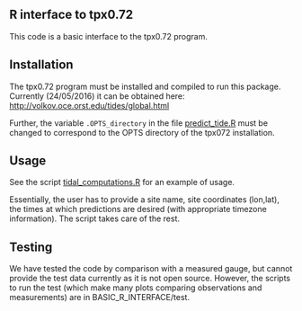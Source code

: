 R interface to tpx0.72
----------------------

This code is a basic interface to the tpx0.72 program. 

Installation
-------------
The tpx0.72 program must be installed and compiled to run this package.
Currently (24/05/2016) it can be obtained here: http://volkov.oce.orst.edu/tides/global.html

Further, the variable `.OPTS_directory` in the file [predict_tide.R](BASIC_R_INTERFACE/predict_tide.R) must be changed to correspond to the OPTS
directory of the tpx072 installation.

Usage
-----

See the script [tidal_computations.R](BASIC_R_INTERFACE/tidal_computations.R) for an example of usage.

Essentially, the user has to provide a site name, site coordinates (lon,lat),
the times at which predictions are desired (with appropriate timezone
information). The script takes care of the rest. 

Testing
--------

We have tested the code by comparison with a measured gauge, but cannot provide
the test data currently as it is not open source. However, the scripts to run
the test (which make many plots comparing observations and measurements) are in
BASIC_R_INTERFACE/test.
